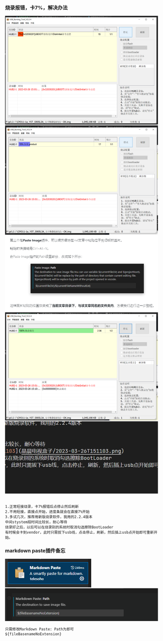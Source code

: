 ### 烧录报错，卡7%，解决办法
![2023-03-26T150545]( 晶晨电视盒子/2023-03-26T150545.png)
![2023-03-26T150831]( 晶晨电视盒子/2023-03-26T150831.png)
![2023-03-26T150705]( 晶晨电视盒子/2023-03-26T150705.png)
![2023-03-26T161410]( 晶晨电视盒子/2023-03-26T161410.png)
![](晶晨电视盒子/20230328104919.png)
```

1.正常短接烧录，卡7%报错后点停止然后刷新
2.不用短接，直接点开始，进度条就会在直接7%开始
3.多试几次，推荐用新版烧录软件，我用的2.2.4版本
中间stystem段时间比较长，耐心等待
烧录好之后，以后可以在烧录别的系统时取消勾选擦除BootLoader
有时候会卡到vendor，此时只需拔下usb线，点击停止，刷新，然后插上usb点开始即可重新开始。

```

### markdown paste插件备忘
![](晶晨电视盒子/20230328105336.png)
![](晶晨电视盒子/20230328105714.png)
```
只需修改Markdown Paste: Path为即可
${fileBasenameNoExtension}

```